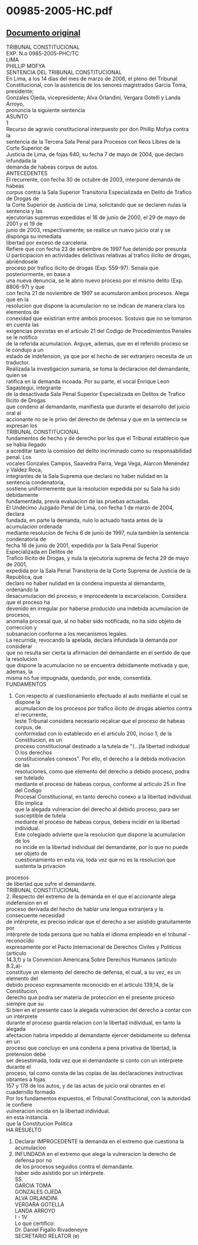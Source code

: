 
00985-2005-HC.pdf
=================
  
[Documento original](https://tc.gob.pe/jurisprudencia/2006/00985-2005-HC.pdf)  
---  
TRIBUNAL CONSTITUCIONAL  
EXP. N.o 0985-2005-PHC/TC  
LIMA  
PHILLIP MOFYA  
SENTENCIA DEL TRIBUNAL CONSTITUCIONAL  
En Lima, a los 14 dias del mes de marzo de 2006, el pleno del Tribunal  
Constitucional, con la asistencia de los senores magistrados Garcia Toma, presidente;  
Gonzales Ojeda, vicepresidente; Alva Orlandini, Vergara Gotelli y Landa Arroyo,  
pronuncia la siguiente sentencia  
ASUNTO  
1  
Recurso de agravio constitucional interpuesto por don Phillip Mofya contra la  
sentencia de la Tercera Sala Penal para Procesos con Reos Libres de la Corte Superior de  
Justicia de Lima, de fojas 640, su fecha 7 de mayo de 2004, que declaro infundada la  
demanda de habeas corpus de autos.  
ANTECEDENTES  
El recurrente, con fecha 30 de octubre de 2003, interpone demanda de habeas  
corpus contra la Sala Superior Transitoria Especializada en Delito de Trafico de Drogas de  
la Corte Superior de Justicia de Lima, solicitando que se declaren nulas la sentencia y las  
ejecutorias supremas expedidas el 16 de junio de 2000, el 29 de mayo de 2001 y el 19 de  
junio de 2003, respectivamente; se realice un nuevo juicio oral y se disponga su inmediata  
libertad por exceso de carceleria.  
Refiere que con fecha 23 de setiembre de 1997 fue detenido por presunta  
U participacion en actividades delictivas relativas al trafico ilicito de drogas, abriéndosele  
proceso por trafico ilicito de drogas (Exp. 559-97). Senala que posteriormente, en base a  
una nueva denuncia, se le abrio nuevo proceso por el mismo delito (Exp. 8806-97) y que  
con fecha 21 de noviembre de 1997 se acumularon ambos procesos. Alega que en la  
resolucion que dispone la acumulacion no se indican de manera clara los elementos de  
conexidad que existirian entre ambos procesos. Sostuvo que no se tomaron en cuenta las  
exigencias previstas en el articulo 21 del Codigo de Procedimientos Penales se le notifico  
de la referida acumulacion. Arguye, ademas, que en el referido proceso se le condujo a un  
estado de indefension, ya que por el hecho de ser extranjero necesita de un traductor.  
Realizada la investigacion sumaria, se toma la declaracion del demandante, quien se  
ratifica en la demanda incoada. Por su parte, el vocal Enrique Leon Sagastegui, integrante  
de la desactivada Sala Penal Superior Especializada en Delitos de Trafico Ilicito de Drogas  
que condeno al demandante, manifiesta que durante el desarrollo del juicio oral al  
accionante no se le privo del derecho de defensa y que en la sentencia se expresan los  
TRIBUNAL CONSTITUCIONAL  
fundamentos de hecho y de derecho por los que el Tribunal establecio que se habia llegado  
a acreditar tanto la comision del delito incriminado como su responsabilidad penal. Los  
vocales Gonzales Campos, Saavedra Parra, Vega Vega, Alarcon Menéndez y Valdez Roca,  
integrantes de la Sala Suprema que declaro no haber nulidad en la sentencia condenatoria,  
sostiene uniformemente que la resolucion expedida por su Sala ha sido debidamente  
fundamentada, previa evaluacion de las pruebas actuadas.  
El Undécimo Juzgado Penal de Lima, con fecha 1 de marzo de 2004, declara  
fundada, en parte la demanda, nulo lo actuado hasta antes de la acumulacion ordenada  
mediante resolucion de fecha 6 de junio de 1997, nula también la sentencia condenatoria de  
fecha 16 de junio de 2001, expedida por la Sala Penal Superior Especializada en Delitos de  
Trafico Ilicito de Drogas, y nula la ejecutoria suprema de fecha 29 de mayo de 2001,  
expedida por la Sala Penal Transitoria de la Corte Suprema de Justicia de la Republica, que  
declaro no haber nulidad en la condena impuesta al demandante, ordenando la  
desacumulacion del proceso, e improcedente la excarcelacion. Considera que el proceso ha  
devenido en irregular por haberse producido una indebida acumulacion de procesos,  
anomalia procesal que, al no haber sido notificada, no ha sido objeto de correccion y  
subsanacion conforme a los mecanismos legales.  
La recurrida, revocando la apelada, declara infundada la demanda por considerar  
que no resulta ser cierta la afirmacion del demandante en el sentido de que la resolucion  
que dispone la acumulacion no se encuentra debidamente motivada y que, ademas, la  
misma no fue impugnada, quedando, por ende, consentida.  
FUNDAMENTOS  
1. Con respecto al cuestionamiento efectuado al auto mediante el cual se dispone la  
acumulacion de los procesos por trafico ilicito de drogas abiertos contra el recurrente,  
leste Tribunal considera necesario recalcar que el proceso de habeas corpus, de  
conformidad con lo establecido en el articulo 200, inciso 1, de la Constitucion, es un  
proceso constitucional destinado a la tutela de "(...)la libertad individual O los derechos  
constitucionales conexos". Por ello, el derecho a la debida motivacion de las  
resoluciones, como que elemento del derecho a debido proceso, podra ser tutelado  
mediante el proceso de habeas corpus, conforme al articulo 25 in fine del Codigo  
Procesal Constitucional, en tanto derecho conexo a la libertad individual. Ello implica  
que la alegada vulneracion del derecho al debido proceso, para ser susceptible de tutela  
mediante el proceso de habeas corpus, debera incidir en la libertad individual.  
Este colegiado advierte que la resolucion que dispone la acumulacion de los  
no incide en la libertad individual del demandante, por lo que no puede ser objeto de  
cuestionamiento en esta via, toda vez que no es la resolucion que sustenta la privacion  
  
procesos  
de libertad que sufre el demandante.  
TRIBUNAL CONSTITUCIONAL  
2. Respecto del extremo de la demanda en el que el accionante alega indefension en el  
proceso derivada del hecho de hablar una lengua extranjera y la consecuente necesidad  
de intérprete, es preciso indicar que el derecho a ser asistido gratuitamente por  
intérprete de toda persona que no habla el idioma empleado en el tribunal -reconocido  
expresamente por el Pacto Internacional de Derechos Civiles y Politicos (articulo  
14.3,f) y la Convencion Americana Sobre Derechos Humanos (articulo 8.2,a)-  
constituye un elemento del derecho de defensa, el cual, a su vez, es un elemento del  
debido proceso expresamente reconocido en el articulo 139,14, de la Constitucion,  
derecho que podra ser materia de proteccion en el presente proceso siempre que su  
Si bien en el presente caso la alegada vulneracion del derecho a contar con un intérprete  
durante el proceso guarda relacion con la libertad individual, en tanto la alegada  
afectacion habria impedido al demandante ejercer debidamente su defensa en un  
proceso que concluyo en una condena a pena privativa de libertad, la pretension debe  
ser desestimada, toda vez que el demandante si conto con un intérprete durante el  
proceso, tal como consta de las copias de las declaraciones instructivas obrantes a fojas  
157 y 178 de los autos, y de las actas de juicio oral obrantes en el cuadernillo formado  
Por los fundamentos expuestos, el Tribunal Constitucional, con la autoridad le confiere  
vulneracion incida en la libertad individual.  
en esta instancia.  
que la Constitucion Politica  
HA RESUELTO  
1. Declarar IMPROCEDENTE la demanda en el extremo que cuestiona la acumulacion  
2. INFUNDADA en el extremo que alega la vulneracion la derecho de defensa por no  
de los procesos seguidos contra el demandante.  
haber sido asistido por un intérprete.  
SS.  
GARCIA TOMA  
GONZALES OJEDA  
ALVA ORLANDINI  
VERGARA GOTELLA  
LANDA ARROYO  
I - 1V  
Lo que certifico:  
Dr. Daniel Figallo Rivadeneyre  
SECRETARIO RELATOR (e)